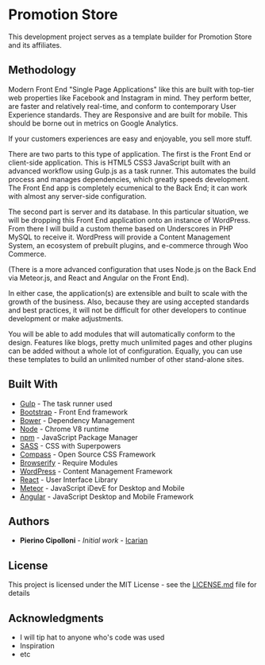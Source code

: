 # Promotion Store

This development project serves as a template builder for Promotion Store and its affiliates.

## Methodology

Modern Front End "Single Page Applications" like this are built with top-tier web properties like Facebook and Instagram in mind. They perform better, are faster and relatively real-time, and conform to contemporary User Experience standards. They are Responsive and are built for mobile. This should be borne out in metrics on Google Analytics.

If your customers experiences are easy and enjoyable, you sell more stuff.

There are two parts to this type of application. The first is the Front End or client-side application. This is HTML5 CSS3 JavaScript built with an advanced workflow using Gulp.js as a task runner. This automates the build process and manages dependencies, which greatly speeds development. The Front End app is completely ecumenical to the Back End; it can work with almost any server-side configuration.

The second part is server and its database. In this particular situation, we will be dropping this Front End application onto an instance of WordPress. From there I will build a custom theme based on Underscores in PHP MySQL to receive it. WordPress will provide a Content Management System, an ecosystem of prebuilt plugins, and e-commerce through Woo Commerce.

(There is a more advanced configuration that uses Node.js on the Back End via Meteor.js, and React and Angular on the Front End).

In either case, the application(s) are extensible and built to scale with the growth of the business. Also, because they are using accepted standards and best practices, it will not be difficult for other developers to continue development or make adjustments.

You will be able to add modules that will automatically conform to the design. Features like blogs, pretty much unlimited pages and other plugins can be added without a whole lot of configuration. Equally, you can use these templates to build an unlimited number of other stand-alone sites.


## Built With

* [Gulp](http://www.gulpjs.com/) - The task runner used
* [Bootstrap](https://getbootstrap.com/) - Front End framework
* [Bower](http://bower.io/) - Dependency Management
* [Node](http://nodejs.org/) - Chrome V8 runtime
* [npm](http://npmjs.com/) - JavaScript Package Manager
* [SASS](http://sass-lang.com/) - CSS with Superpowers
* [Compass](http://compass-style.com/) - Open Source CSS Framework
* [Browserify](http://browserify.org/) - Require Modules
* [WordPress](http://wordpress.org/) - Content Management Framework
* [React](https://facebook.github.io/react/) - User Interface Library
* [Meteor](http://meteor.com/) - JavaScript iDevE for Desktop and Mobile
* [Angular](http://angular.io/) - JavaScript Desktop and Mobile Framework

## Authors

* **Pierino Cipolloni** - *Initial work* - [Icarian](https://github.com/pierinocipolloni)

## License

This project is licensed under the MIT License - see the [LICENSE.md](LICENSE.md) file for details

## Acknowledgments

* I will tip hat to anyone who's code was used
* Inspiration
* etc
